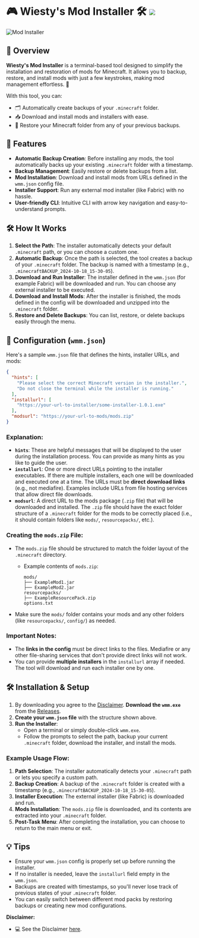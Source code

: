 # 🎮 Wiesty's Mod Installer 🛠️ <img src="https://img.shields.io/badge/Maintained%3F-no-red.svg"/>

![Mod Installer](https://i.imgur.com/nvEUQon.png)

## 📝 Overview

**Wiesty's Mod Installer** is a terminal-based tool designed to simplify the installation and restoration of mods for Minecraft. It allows you to backup, restore, and install mods with just a few keystrokes, making mod management effortless. 🎉

With this tool, you can:
- 🗂️ Automatically create backups of your `.minecraft` folder.
- 📥 Download and install mods and installers with ease.
- 🔄 Restore your Minecraft folder from any of your previous backups.

## 🚀 Features

- **Automatic Backup Creation**: Before installing any mods, the tool automatically backs up your existing `.minecraft` folder with a timestamp.
- **Backup Management**: Easily restore or delete backups from a list.
- **Mod Installation**: Download and install mods from URLs defined in the `wmm.json` config file.
- **Installer Support**: Run any external mod installer (like Fabric) with no hassle.
- **User-friendly CLI**: Intuitive CLI with arrow key navigation and easy-to-understand prompts.

## 🛠️ How It Works

1. **Select the Path**: The installer automatically detects your default `.minecraft` path, or you can choose a custom one.
2. **Automatic Backup**: Once the path is selected, the tool creates a backup of your `.minecraft` folder. The backup is named with a timestamp (e.g., `.minecraftBACKUP_2024-10-18_15-30-05`).
3. **Download and Run Installer**: The installer defined in the `wmm.json` (for example Fabric) will be downloaded and run. You can choose any external installer to be executed.
4. **Download and Install Mods**: After the installer is finished, the mods defined in the config will be downloaded and unzipped into the `.minecraft` folder.
5. **Restore and Delete Backups**: You can list, restore, or delete backups easily through the menu.

## 🔧 Configuration (`wmm.json`)

Here's a sample `wmm.json` file that defines the hints, installer URLs, and mods:

```json
{
  "hints": [
    "Please select the correct Minecraft version in the installer.",
    "Do not close the terminal while the installer is running."
  ],
  "installurl": [
    "https://your-url-to-installer/some-installer-1.0.1.exe"
  ],
  "modsurl": "https://your-url-to-mods/mods.zip"
}
```


### Explanation:

-   **`hints`**: These are helpful messages that will be displayed to the user during the installation process. You can provide as many hints as you like to guide the user.
-   **`installurl`**: One or more direct URLs pointing to the installer executables. If there are multiple installers, each one will be downloaded and executed one at a time. The URLs must be **direct download links** (e.g., not mediafire). Examples include URLs from file hosting services that allow direct file downloads.
-   **`modsurl`**: A direct URL to the mods package (`.zip` file) that will be downloaded and installed. The `.zip` file should have the exact folder structure of a `.minecraft` folder for the mods to be correctly placed (i.e., it should contain folders like `mods/`, `resourcepacks/`, etc.).

### Creating the `mods.zip` File:

-   The `mods.zip` file should be structured to match the folder layout of the `.minecraft` directory.
    -   Example contents of `mods.zip`:
        ```
        mods/
        ├── ExampleMod1.jar
        ├── ExampleMod2.jar
        resourcepacks/
        ├── ExampleResourcePack.zip
        options.txt
        ``` 
        
-   Make sure the `mods/` folder contains your mods and any other folders (like `resourcepacks/`, `config/`) as needed.

### Important Notes:

-   The **links in the config** must be direct links to the files. Mediafire or any other file-sharing services that don't provide direct links will not work.
-   You can provide **multiple installers** in the `installurl` array if needed. The tool will download and run each installer one by one.

## 🛠️ Installation & Setup

1.  By downloading you agree to the [Disclaimer](https://raw.githubusercontent.com/wiesty/wmm/refs/heads/main/Disclaimer.txt). **Download the `wmm.exe`** from the [Releases](https://github.com/wiesty/wmm/releases/tag/v1).
2.  **Create your `wmm.json` file** with the structure shown above.
3.  **Run the Installer**:
    -   Open a terminal or simply double-click `wmm.exe`.
    -   Follow the prompts to select the path, backup your current `.minecraft` folder, download the installer, and install the mods.

### Example Usage Flow:

1.  **Path Selection**: The installer automatically detects your `.minecraft` path or lets you specify a custom path.
2.  **Backup Creation**: A backup of the `.minecraft` folder is created with a timestamp (e.g., `.minecraftBACKUP_2024-10-18_15-30-05`).
3.  **Installer Execution**: The external installer (like Fabric) is downloaded and run.
4.  **Mods Installation**: The `mods.zip` file is downloaded, and its contents are extracted into your `.minecraft` folder.
5.  **Post-Task Menu**: After completing the installation, you can choose to return to the main menu or exit.

## 💡 Tips

-   Ensure your `wmm.json` config is properly set up before running the installer.
-   If no installer is needed, leave the `installurl` field empty in the `wmm.json`.
-   Backups are created with timestamps, so you'll never lose track of previous states of your `.minecraft` folder.
-   You can easily switch between different mod packs by restoring backups or creating new mod configurations.

**Disclaimer:**

- 💻 See the Disclaimer [here](https://raw.githubusercontent.com/wiesty/wmm/refs/heads/main/Disclaimer.txt).

